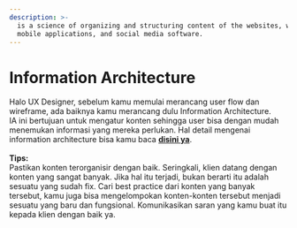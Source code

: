 ```yaml
---
description: >-
  is a science of organizing and structuring content of the websites, web and
  mobile applications, and social media software.
---
```


# Information Architecture

Halo UX Designer, sebelum kamu memulai merancang user flow dan wireframe, ada baiknya kamu merancang dulu Information Architecture.\
IA ini bertujuan untuk mengatur konten sehingga user bisa dengan mudah menemukan informasi yang mereka perlukan. Hal detail mengenai information architecture bisa kamu baca [**disini ya**](https://docs.google.com/presentation/d/1A-ZZ06CNvUygmTl2fOZY5eSbmg9HQ5D7cDp7SzSzY8c/edit?usp=sharing). \
\
**Tips:**\
Pastikan konten terorganisir dengan baik. Seringkali, klien datang dengan konten yang sangat banyak. Jika hal itu terjadi, bukan berarti itu adalah sesuatu yang sudah fix. Cari best practice dari konten yang banyak tersebut, kamu juga bisa mengelompokan konten-konten tersebut menjadi sesuatu yang baru dan fungsional. Komunikasikan saran yang kamu buat itu kepada klien dengan baik ya.
